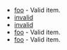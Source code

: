 - [foo](bar) - Valid item.
- [invalid](item)
- [invalid](#item)
- [foo](bar) - Valid item.
- [foo](bar) - Valid item.
